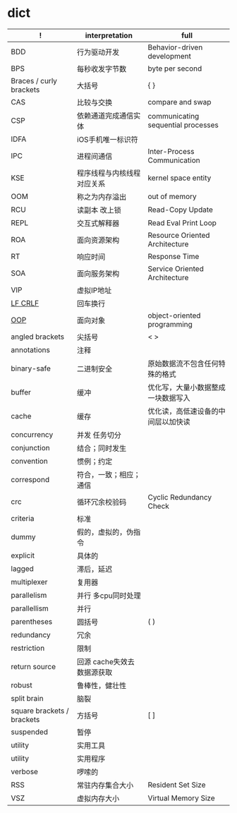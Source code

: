 # dict

| !                          | interpretation             | full                               |
| -------------------------- | -------------------------- | ---------------------------------- |
| BDD                        | 行为驱动开发               | Behavior-driven development        |
| BPS                        | 每秒收发字节数             | byte per second                    |
| Braces / curly brackets    | 大括号                     | { }                                |
| CAS                        | 比较与交换                 | compare and swap                   |
| CSP                        | 依赖通道完成通信实体       | communicating sequential processes |
| IDFA                       | iOS手机唯一标识符          |
| IPC                        | 进程间通信                 | Inter-Process Communication        |
| KSE                        | 程序线程与内核线程对应关系 | kernel space entity                |
| OOM                        | 称之为内存溢出             | out of memory                      |
| RCU                        | 读副本 改上锁              | Read-Copy Update                   |
| REPL                       | 交互式解释器               | Read Eval Print Loop               |
| ROA                        | 面向资源架构               | Resource Oriented Architecture     |
| RT                         | 响应时间                   | Response Time                      |
| SOA                        | 面向服务架构               | Service Oriented Architecture      |
| VIP                        | 虚拟IP地址                 |
| [LF CRLF](ref/lf-crlf.md)  | 回车换行                   |
| [OOP](oop.md)              | 面向对象                   | object-oriented programming        |
| angled brackets            | 尖括号                     | < >                                |
| annotations                | 注释                       |
| binary-safe                | 二进制安全                 | 原始数据流不包含任何特殊的格式     |
| buffer                     | 缓冲                       | 优化写，大量小数据整成一块数据写入 |
| cache                      | 缓存                       | 优化读，高低速设备的中间层以加快读 |
| concurrency                | 并发 任务切分              |
| conjunction                | 结合；同时发生             |
| convention                 | 惯例；约定                 |
| correspond                 | 符合，一致；相应；通信     |
| crc                        | 循环冗余校验码             | Cyclic Redundancy Check            |
| criteria                   | 标准                       |
| dummy                      | 假的，虚拟的，伪指令       |
| explicit                   | 具体的                     |
| lagged                     | 滞后，延迟                 |
| multiplexer                | 复用器                     |
| parallelism                | 并行 多cpu同时处理         |
| parallellism               | 并行                       |
| parentheses                | 圆括号                     | ( )                                |
| redundancy                 | 冗余                       |
| restriction                | 限制                       |
| return source              | 回源 cache失效去数据源获取 |
| robust                     | 鲁棒性，健壮性             |
| split brain                | 脑裂                       |
| square brackets / brackets | 方括号                     | [ ]                                |
| suspended                  | 暂停                       |
| utility                    | 实用工具                   |
| utility                    | 实用程序                   |
| verbose                    | 啰嗦的                     |
| RSS                        | 常驻内存集合大小           | Resident Set Size                  |
| VSZ                        | 虚拟内存大小               | Virtual Memory Size                |
